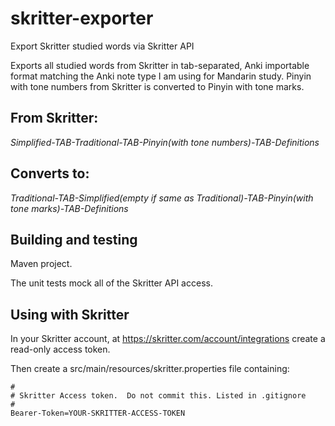 # skritter-exporter
Export Skritter studied words via Skritter API

Exports all studied words from Skritter in tab-separated, Anki importable format
matching the Anki note type I am using for Mandarin study.
Pinyin with tone numbers from Skritter is converted to Pinyin with tone marks.

## From Skritter:

*Simplified-TAB-Traditional-TAB-Pinyin(with tone numbers)-TAB-Definitions*

## Converts to:

*Traditional-TAB-Simplified(empty if same as Traditional)-TAB-Pinyin(with tone marks)-TAB-Definitions*

## Building and testing
Maven project.

The unit tests mock all of the Skritter API access.

## Using with Skritter

In your Skritter account, at https://skritter.com/account/integrations
create a read-only access token.

Then create a src/main/resources/skritter.properties file containing:
```
#
# Skritter Access token.  Do not commit this. Listed in .gitignore
#
Bearer-Token=YOUR-SKRITTER-ACCESS-TOKEN
```
